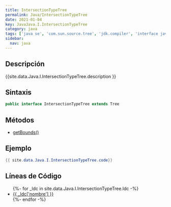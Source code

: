 ```yaml
---
title: IntersectionTypeTree
permalink: Java/IntersectionTypeTree
date: 2021-01-04
key: JavaJava.I.IntersectionTypeTree
category: java
tags: ['java se', 'com.sun.source.tree', 'jdk.compiler', 'interface java', 'Java 1.8']
sidebar: 
  nav: java
---
```


## Descripción
{{site.data.Java.I.IntersectionTypeTree.description }}

## Sintaxis
~~~java
public interface IntersectionTypeTree extends Tree
~~~

## Métodos
* [getBounds()](/Java/IntersectionTypeTree/getBounds)

## Ejemplo
~~~java
{{ site.data.Java.I.IntersectionTypeTree.code}}
~~~

## Líneas de Código
<ul>
{%- for _ldc in site.data.Java.I.IntersectionTypeTree.ldc -%}
   <li>
       <a href="{{_ldc['url'] }}">{{ _ldc['nombre'] }}</a>
   </li>
{%- endfor -%}
</ul>
